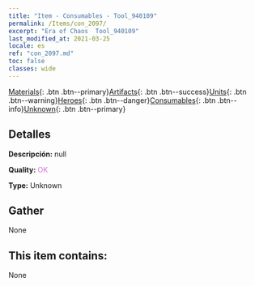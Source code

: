 ```yaml
---
title: "Item - Consumables - Tool_940109"
permalink: /Items/con_2097/
excerpt: "Era of Chaos  Tool_940109"
last_modified_at: 2021-03-25
locale: es
ref: "con_2097.md"
toc: false
classes: wide
---
```

 [Materials](/es/Items/){: .btn .btn--primary}[Artifacts](/es/Items/Artifacts/){: .btn .btn--success}[Units](/es/Items/Units/){: .btn .btn--warning}[Heroes](/es/Items/Heroes/){: .btn .btn--danger}[Consumables](/es/Items/Consumables/){: .btn .btn--info}[Unknown](/es/Items/Unknown/){: .btn .btn--primary}

## Detalles
 **Descripción:** null

 **Quality:** <span style="color: #DA70D6">OK</span>

 **Type:** Unknown

## Gather

  None

## This item contains:

  None

